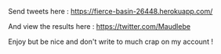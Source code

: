 Send tweets here : https://fierce-basin-26448.herokuapp.com/

And view the results here : https://twitter.com/Maudlebe

Enjoy but be nice and don't write to much crap on my account !
